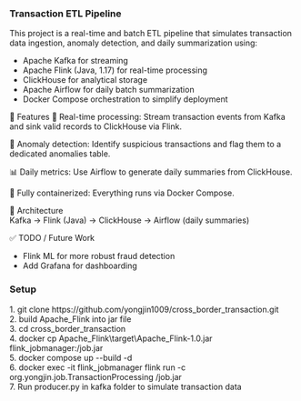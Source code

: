 <h3>Transaction ETL Pipeline</h3>
This project is a real-time and batch ETL pipeline that simulates transaction data ingestion, anomaly detection, and daily summarization using:

- Apache Kafka for streaming
- Apache Flink (Java, 1.17) for real-time processing
- ClickHouse for analytical storage
- Apache Airflow for daily batch summarization
- Docker Compose orchestration to simplify deployment

📌 Features
💸 Real-time processing: Stream transaction events from Kafka and sink valid records to ClickHouse via Flink.

🚨 Anomaly detection: Identify suspicious transactions and flag them to a dedicated anomalies table.

📊 Daily metrics: Use Airflow to generate daily summaries from ClickHouse.

🐳 Fully containerized: Everything runs via Docker Compose.

🧱 Architecture <br>
Kafka -> Flink (Java) -> ClickHouse -> Airflow (daily summaries)

✅ TODO / Future Work
- Flink ML for more robust fraud detection
- Add Grafana for dashboarding

<h3>Setup</h3>
1. git clone https://github.com/yongjin1009/cross_border_transaction.git<br>
2. build Apache_Flink into jar file<br>
3. cd cross_border_transaction<br>
4. docker cp Apache_Flink\target\Apache_Flink-1.0.jar flink_jobmanager:/job.jar<br>
5. docker compose up --build -d<br>
6. docker exec -it flink_jobmanager flink run -c org.yongjin.job.TransactionProcessing /job.jar<br>
7. Run producer.py in kafka folder to simulate transaction data 
